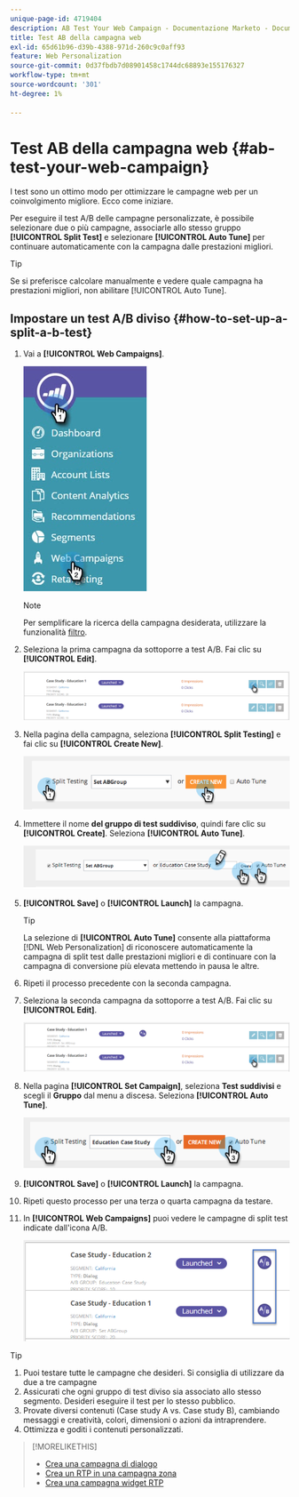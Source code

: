 ```yaml
---
unique-page-id: 4719404
description: AB Test Your Web Campaign - Documentazione Marketo - Documentazione del prodotto
title: Test AB della campagna web
exl-id: 65d61b96-d39b-4388-971d-260c9c0aff93
feature: Web Personalization
source-git-commit: 0d37fbdb7d08901458c1744dc68893e155176327
workflow-type: tm+mt
source-wordcount: '301'
ht-degree: 1%

---
```


# Test AB della campagna web {#ab-test-your-web-campaign}

I test sono un ottimo modo per ottimizzare le campagne web per un coinvolgimento migliore. Ecco come iniziare.

Per eseguire il test A/B delle campagne personalizzate, è possibile selezionare due o più campagne, associarle allo stesso gruppo **[!UICONTROL Split Test]** e selezionare **[!UICONTROL Auto Tune]** per continuare automaticamente con la campagna dalle prestazioni migliori.

>[!TIP]
>
>Se si preferisce calcolare manualmente e vedere quale campagna ha prestazioni migliori, non abilitare [!UICONTROL Auto Tune].

## Impostare un test A/B diviso {#how-to-set-up-a-split-a-b-test}

1. Vai a **[!UICONTROL Web Campaigns]**.

   ![](assets/web-campaigns-hand-2.jpg)

   >[!NOTE]
   >
   >Per semplificare la ricerca della campagna desiderata, utilizzare la funzionalità [filtro](/help/marketo/product-docs/web-personalization/working-with-web-campaigns/filter-web-campaigns.md).

1. Seleziona la prima campagna da sottoporre a test A/B. Fai clic su **[!UICONTROL Edit]**.

   ![](assets/image2016-11-4-13-3a46-3a37.png)

1. Nella pagina della campagna, seleziona **[!UICONTROL Split Testing]** e fai clic su **[!UICONTROL Create New]**.

   ![](assets/image2014-11-26-16-3a47-3a18.png)

1. Immettere il nome **del gruppo di test suddiviso**, quindi fare clic su **[!UICONTROL Create]**. Seleziona **[!UICONTROL Auto Tune]**.

   ![](assets/image2014-11-26-16-3a52-3a24.png)

1. **[!UICONTROL Save]** o **[!UICONTROL Launch]** la campagna.

   >[!TIP]
   >
   >La selezione di **[!UICONTROL Auto Tune]** consente alla piattaforma [!DNL Web Personalization] di riconoscere automaticamente la campagna di split test dalle prestazioni migliori e di continuare con la campagna di conversione più elevata mettendo in pausa le altre.

1. Ripeti il processo precedente con la seconda campagna.

1. Seleziona la seconda campagna da sottoporre a test A/B. Fai clic su **[!UICONTROL Edit]**.

   ![](assets/image2016-11-4-13-3a51-3a39.png)

1. Nella pagina **[!UICONTROL Set Campaign]**, seleziona **Test suddivisi** e scegli il **Gruppo** dal menu a discesa. Seleziona **[!UICONTROL Auto Tune]**.

   ![](assets/image2014-11-26-17-3a2-3a17.png)

1. **[!UICONTROL Save]** o **[!UICONTROL Launch]** la campagna.

1. Ripeti questo processo per una terza o quarta campagna da testare.

1. In **[!UICONTROL Web Campaigns]** puoi vedere le campagne di split test indicate dall&#39;icona A/B.

   ![](assets/image2016-11-4-13-3a55-3a5.png)

>[!TIP]
>
>1. Puoi testare tutte le campagne che desideri. Si consiglia di utilizzare da due a tre campagne
>1. Assicurati che ogni gruppo di test diviso sia associato allo stesso segmento. Desideri eseguire il test per lo stesso pubblico.
>1. Provate diversi contenuti (Case study A vs. Case study B), cambiando messaggi e creatività, colori, dimensioni o azioni da intraprendere.
>1. Ottimizza e goditi i contenuti personalizzati.

>[!MORELIKETHIS]
>
>* [Crea una campagna di dialogo](/help/marketo/product-docs/web-personalization/working-with-web-campaigns/create-a-new-dialog-web-campaign.md)
>* [Crea un RTP in una campagna zona](/help/marketo/product-docs/web-personalization/working-with-web-campaigns/create-a-new-in-zone-web-campaign.md)
>* [Crea una campagna widget RTP](/help/marketo/product-docs/web-personalization/working-with-web-campaigns/create-a-new-widget-web-campaign.md)

